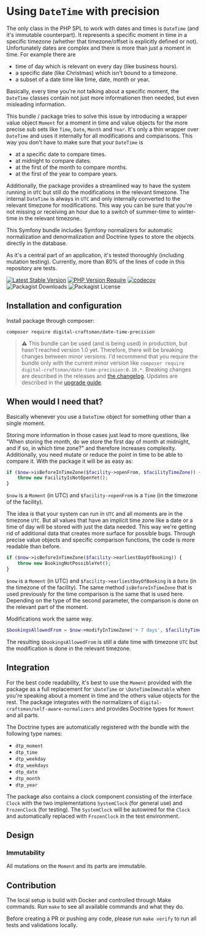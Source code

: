 # Using `DateTime` with precision

The only class in the PHP SPL to work with dates and times is `DateTime` (and it's immutable counterpart). It represents a specific moment in time in a specific timezone (whether that timezone/offset is explicitly defined or not). Unfortunately dates are complex and there is more than just a moment in time. For example there are

- time of day which is relevant on every day (like business hours).
- a specific date (like Christmas) which isn't bound to a timezone.
- a subset of a date time like time, date, month or year.

Basically, every time you're not talking about a specific moment, the `DateTime` classes contain not just more informationen then needed, but even misleading information.

This bundle / package tries to solve this issue by introducing a wrapper value object `Moment` for a moment in time and value objects for the more precise sub sets like `Time`, `Date`, `Month` and `Year`. 
It's only a thin wrapper over `DateTime` and uses it internally for all modifications and comparisons. This way you don't have to make sure that your `DateTime` is

- at a specific date to compare times.
- at midnight to compare dates.
- at the first of the month to compare months.
- at the first of the year to compare years.

Additionally, the package provides a streamlined way to have the system running in `UTC` but still do the modifications in the relevant timezone. The internal `DateTime` is always in `UTC` and only internally converted to the relevant timezone for modifications. This way you can be sure that you're not missing or receiving an hour due to a switch of summer-time to winter-time in the relevant timezone.

This Symfony bundle includes Symfony normalizers for automatic normalization and denormalization and Doctrine types to store the objects directly in the database. 

As it's a central part of an application, it's tested thoroughly (including mutation testing). Currently, more than 80% of the lines of code in this repository are tests.

[![Latest Stable Version](https://img.shields.io/badge/stable-0.10.0-blue)](https://packagist.org/packages/digital-craftsman/date-time-precision)
[![PHP Version Require](https://img.shields.io/badge/php-8.2|8.3-5b5d95)](https://packagist.org/packages/digital-craftsman/date-time-precision)
[![codecov](https://codecov.io/gh/digital-craftsman-de/date-time-precision/branch/main/graph/badge.svg?token=vZ0IvKPj2f)](https://codecov.io/gh/digital-craftsman-de/date-time-precision)
![Packagist Downloads](https://img.shields.io/packagist/dt/digital-craftsman/date-time-precision)
![Packagist License](https://img.shields.io/packagist/l/digital-craftsman/date-time-precision)

## Installation and configuration

Install package through composer:

```shell
composer require digital-craftsman/date-time-precision
```

> ⚠️ This bundle can be used (and is being used) in production, but hasn't reached version 1.0 yet. Therefore, there will be breaking changes between minor versions. I'd recommend that you require the bundle only with the current minor version like `composer require digital-craftsman/date-time-precision:0.10.*`. Breaking changes are described in the releases and [the changelog](./CHANGELOG.md). Updates are described in the [upgrade guide](./UPGRADE.md).

## When would I need that?

Basically whenever you use a `DateTime` object for something other than a single moment.

Storing more information in those cases just lead to more questions, like "When storing the month, do we store the first day of month at midnight, and if so, in which time zone?" and therefore increases complexity. Additionally, you need mutate or reduce the point in time to be able to compare it. With the package it will be as easy as:

```php
if ($now->isBeforeInTimeZone($facility->openFrom, $facilityTimeZone)) {
    throw new FacilityIsNotOpenYet();
}
```
`$now` is a `Moment` (in UTC) and `$facility->openFrom` is a `Time` (in the timezone of the facility).

The idea is that your system can run in `UTC` and all moments are in the timezone `UTC`. But all values that have an implicit time zone like a date or a time of day will be stored with just the data needed. This way we're getting rid of additional data that creates more surface for possible bugs. Through precise value objects and specific comparison functions, the code is more readable than before.

```php
if ($now->isBeforeInTimeZone($facility->earliestDayOfBooking)) {
    throw new BookingNotPossibleYet();
}
```
`$now` is a `Moment` (in UTC) and `$facility->earliestDayOfBooking` is a `Date` (in the timezone of the facility). The same method `isBeforeInTimeZone` that is used previously for the time comparison is the same that is used here. Depending on the type of the second parameter, the comparison is done on the relevant part of the moment.

Modifications work the same way.

```php
$bookingsAllowedFrom = $now->modifyInTimeZone('+ 7 days', $facilityTimeZone);
```

The resulting `$bookingsAllowedFrom` is still a date time with timezone `UTC` but the modification is done in the relevant timezone.

## Integration

For the best code readability, it's best to use the `Moment` provided with the package as a full replacement for `\DateTime` or `\DateTimeImmutable` when you're speaking about a moment in time and the others value objects for the rest.
The package integrates with the normalizers of `digital-craftsman/self-aware-normalizers` and provides Doctrine types for `Moment` and all parts.

The Doctrine types are automatically registered with the bundle with the following type names:

- `dtp_moment`
- `dtp_time`
- `dtp_weekday`
- `dtp_weekdays`
- `dtp_date`
- `dtp_month`
- `dtp_year`

The package also contains a clock component consisting of the interface `Clock` with the two implementations `SystemClock` (for general use) and `FrozenClock` (for testing). The `SystemClock` will be autowired for the `Clock` and automatically replaced with `FrozenClock` in the test environment.

## Design

### Immutability

All mutations on the `Moment` and its parts are immutable.

## Contribution

The local setup is build with Docker and controlled through Make commands. Run `make` to see all available commands and what they do.

Before creating a PR or pushing any code, please run `make verify` to run all tests and validations locally.
